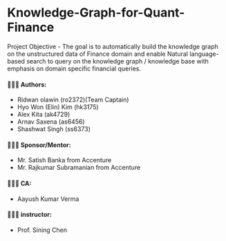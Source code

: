 # Knowledge-Graph-for-Quant-Finance

Project Objective - The goal is to automatically build the knowledge graph on the unstructured data of Finance domain and enable Natural language-based search to query on the knowledge graph / knowledge base with emphasis on domain specific financial queries.

#### 👩🏻‍💻 Authors:
+ Ridwan olawin (ro2372)(Team Captain)
+ Hyo Won (Elin) Kim (hk3175)
+ Alex Kita (ak4729)
+ Arnav Saxena (as6456)
+ Shashwat Singh (ss6373)
#### 🧑🏻‍💼 Sponsor/Mentor:
- Mr. Satish Banka from Accenture
- Mr. Rajkumar Subramanian from Accenture
#### 🧑🏻‍🏫 CA:
- Aayush Kumar Verma
#### 🧑🏻‍🏫 instructor:
- Prof. Sining Chen
